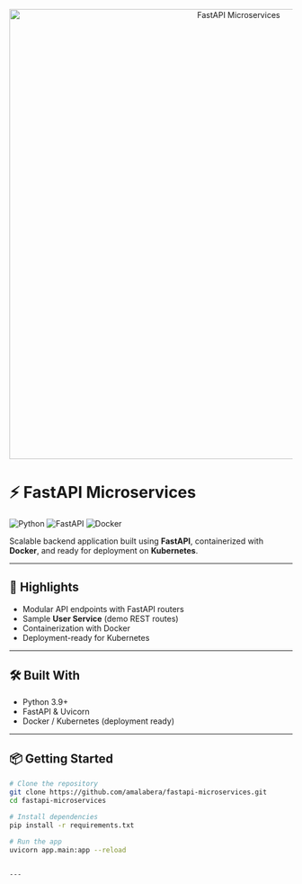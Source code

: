 <p align="center">
  <img src="assets/banner.png" alt="FastAPI Microservices" width="800">
</p>

# ⚡ FastAPI Microservices

![Python](https://img.shields.io/badge/Python-3.9-blue?logo=python&logoColor=white)
![FastAPI](https://img.shields.io/badge/FastAPI-0.100+-green?logo=fastapi)
![Docker](https://img.shields.io/badge/Docker-Ready-blue?logo=docker)

Scalable backend application built using **FastAPI**, containerized with **Docker**, and ready for deployment on **Kubernetes**.  

---

## 🔑 Highlights
- Modular API endpoints with FastAPI routers  
- Sample **User Service** (demo REST routes)  
- Containerization with Docker  
- Deployment-ready for Kubernetes  

---

## 🛠 Built With
- Python 3.9+  
- FastAPI & Uvicorn  
- Docker / Kubernetes (deployment ready)  

---

## 📦 Getting Started

```bash
# Clone the repository
git clone https://github.com/amalabera/fastapi-microservices.git
cd fastapi-microservices

# Install dependencies
pip install -r requirements.txt

# Run the app
uvicorn app.main:app --reload


---





